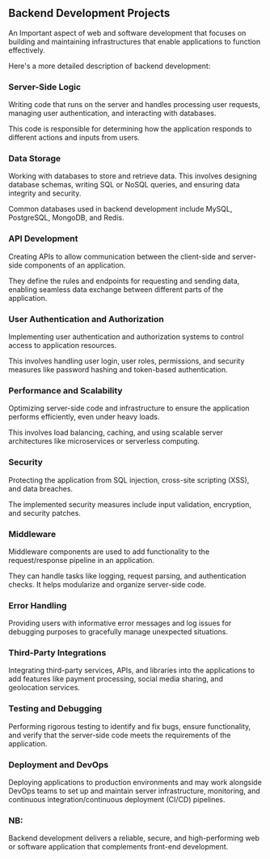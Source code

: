 ## Backend Development Projects
An Important aspect of web and software development that focuses on building and maintaining infrastructures that enable applications to function effectively.

Here's a more detailed description of backend development:

### Server-Side Logic
Writing code that runs on the server and handles processing user requests, managing user authentication, and interacting with databases. 

This code is responsible for determining how the application responds to different actions and inputs from users.

### Data Storage
Working with databases to store and retrieve data. This involves designing database schemas, writing SQL or NoSQL queries, and ensuring data integrity and security. 

Common databases used in backend development include MySQL, PostgreSQL, MongoDB, and Redis.

### API Development
Creating  APIs to allow communication between the client-side and server-side components of an application.

They define  the rules and endpoints for requesting and sending data, enabling seamless data exchange between different parts of the application.

### User Authentication and Authorization
Implementing user authentication and authorization systems to control access to application resources. 

This involves handling user login, user roles, permissions, and security measures like password hashing and token-based authentication.

### Performance and Scalability
Optimizing server-side code and infrastructure to ensure the application performs efficiently, even under heavy loads. 

This involves load balancing, caching, and using scalable server architectures like microservices or serverless computing.

### Security
Protecting the application from SQL injection, cross-site scripting (XSS), and data breaches. 

The implemented security measures include input validation, encryption, and security patches.

### Middleware
Middleware components are used to add functionality to the request/response pipeline in an application. 
 
They can handle tasks like logging, request parsing, and authentication checks. It helps modularize and organize server-side code.

### Error Handling
Providing users with informative error messages and log issues for debugging purposes to gracefully manage unexpected situations.

### Third-Party Integrations
Integrating third-party services, APIs, and libraries into the applications to add features like payment processing, social media sharing, and geolocation services.

### Testing and Debugging
Performing rigorous testing to identify and fix bugs, ensure functionality, and verify that the server-side code meets the requirements of the application.

### Deployment and DevOps
Deploying applications to production environments and may work alongside DevOps teams to set up and maintain server infrastructure, monitoring, and continuous integration/continuous deployment (CI/CD) pipelines.

### NB:
Backend development delivers a reliable, secure, and high-performing web or software application that complements front-end development.
